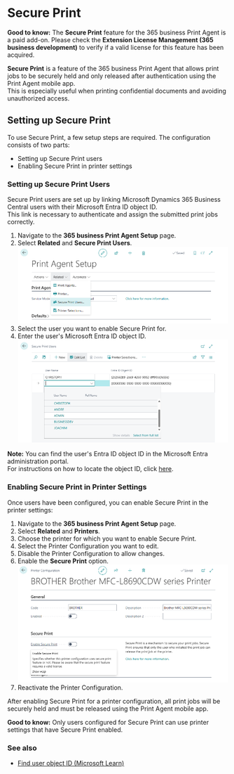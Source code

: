 
# Secure Print

<div class="alert alert-notice">
    <i class="fa-light fa-hand-point-up fa-lg" style="--fa-secondary-color: #FF0000; --fa-primary-color: #111111; --fa-secondary-opacity: 0.7"></i> <strong>Good to know:</strong>
	The <strong>Secure Print</strong> feature for the 365 business Print Agent is a paid add-on.  
    Please check the <strong>Extension License Management (365 business development)</strong> to verify if a valid license for this feature has been acquired.
</div>

**Secure Print** is a feature of the 365 business Print Agent that allows print jobs to be securely held and only released after authentication using the Print Agent mobile app.  
This is especially useful when printing confidential documents and avoiding unauthorized access.

## Setting up Secure Print

To use Secure Print, a few setup steps are required. The configuration consists of two parts:

- Setting up Secure Print users  
- Enabling Secure Print in printer settings


### Setting up Secure Print Users

Secure Print users are set up by linking Microsoft Dynamics 365 Business Central users with their Microsoft Entra ID object ID.  
This link is necessary to authenticate and assign the submitted print jobs correctly.

1. Navigate to the **365 business Print Agent Setup** page.
2. Select **Related** and **Secure Print Users**.
   ![Secure Print Setup Action](/assets/images/365-business-print-agent/secure-print-setup.en-US.png)
3. Select the user you want to enable Secure Print for.
4. Enter the user's Microsoft Entra ID object ID.
   ![Secure Print User Setup](/assets/images/365-business-print-agent/secure-print-user-setup.en-US.png)

<div class="alert alert-info">
    <i class="fa-duotone fa-thin fa-lightbulb fa-lg" style="--fa-secondary-color: #00b7c3; --fa-primary-color: #111111;"></i> <strong>Note:</strong>
	You can find the user's Entra ID object ID in the Microsoft Entra administration portal.<br>
    For instructions on how to locate the object ID, click <a href="https://learn.microsoft.com/en-US/partner-center/account-settings/find-ids-and-domain-names#find-the-user-object-id" target="_blank">here</a>.
</div>

### Enabling Secure Print in Printer Settings

Once users have been configured, you can enable Secure Print in the printer settings:

1. Navigate to the **365 business Print Agent Setup** page.
2. Select **Related** and **Printers**.
3. Choose the printer for which you want to enable Secure Print.
4. Select the Printer Configuration you want to edit.
5. Disable the Printer Configuration to allow changes.
6. Enable the **Secure Print** option.
   ![Printer Settings - Secure Print](/assets/images/365-business-print-agent/printer-configuration-secure-print.en-US.png)
7. Reactivate the Printer Configuration.

After enabling Secure Print for a printer configuration, all print jobs will be securely held and must be released using the Print Agent mobile app.

<div class="alert alert-notice">
    <i class="fa-light fa-hand-point-up fa-lg" style="--fa-secondary-color: #FF0000; --fa-primary-color: #111111; --fa-secondary-opacity: 0.7"></i> <strong>Good to know:</strong>
	Only users configured for Secure Print can use printer settings that have Secure Print enabled.
</div>

### See also

- [Find user object ID (Microsoft Learn)](https://learn.microsoft.com/en-US/partner-center/account-settings/find-ids-and-domain-names#find-the-user-object-id)